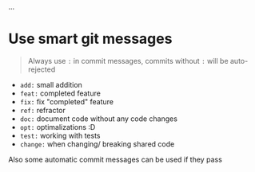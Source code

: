 ...
# Use smart git messages 
> Always use ```:``` in commit messages, commits without  ```:``` will be auto-rejected
- ```add:```    small addition 
- ```feat:```   completed feature
- ```fix:```    fix "completed" feature
- ```ref:```    refractor
- ```doc:```    document code without any code changes
- ```opt:```    optimalizations :D 
- ```test:```   working with tests
- ```change:``` when changing/ breaking shared code 

Also some automatic commit messages can be used if they pass
